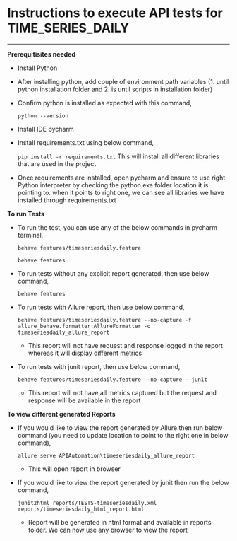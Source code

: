# Instructions to execute API tests for TIME_SERIES_DAILY
***
**Prerequitisites needed**
* Install Python
* After installing python, add couple of environment path variables (1. until python installation folder and 2. is until scripts in installation folder)
* Confirm python is installed as expected with this command,

  `python --version`

* Install IDE pycharm
* Install requirements.txt using below command,

  `pip install -r requirements.txt`
  This will install all different libraries that are used in the project
* Once requirements are installed, open pycharm and ensure to use right Python interpreter by checking the python.exe folder location it is pointing to. when it points to right one, we can see all libraries we have installed through requirements.txt



  
**To run Tests**
* To run the test, you can use any of the below commands in pycharm terminal,
  
  `behave features/timeseriesdaily.feature`

  `behave features`

* To run tests without any explicit report generated, then use below command,
    
    `behave features`
* To run tests with Allure report, then use below command, 
    
    `behave features/timeseriesdaily.feature --no-capture -f allure_behave.formatter:AllureFormatter -o timeseriesdaily_allure_report`
  * This report will not have request and response logged in the report whereas it will display different metrics

* To run tests with junit report, then use below command,

  `behave features/timeseriesdaily.feature --no-capture --junit`
  * This report will not have all metrics captured but the request and response will be available in the report

**To view different generated Reports**
* If you would like to view the report generated by Allure then run below command (you need to update location to point to the right one in below command),

  `allure serve APIAutomation\timeseriesdaily_allure_report`
  * This will open report in browser
  
* If you would like to view the report generated by junit then run the below command,

  `junit2html reports/TESTS-timeseriesdaily.xml reports/timeseriesdaily_html_report.html`
  * Report will be generated in html format and available in reports folder. We can now use any browser to view the report






